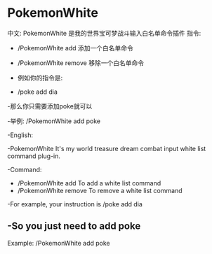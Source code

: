 # PokemonWhite
中文:
PokemonWhite 是我的世界宝可梦战斗输入白名单命令插件
指令:
- /PokemonWhite add <command>  添加一个白名单命令
- /PokemonWhite remove <command> 移除一个白名单命令

- 例如你的指令是:

- /poke add dia

-那么你只需要添加poke就可以

-举例: /PokemonWhite add poke

-English:

-PokemonWhite It's my world treasure dream combat input white list command plug-in.

-Command:
- /PokemonWhite add <command> To add a white list command
- /PokemonWhite remove <command> To remove a white list command

-For example, your instruction is /poke add dia

-So you just need to add poke
-
Example: /PokemonWhite add poke
